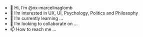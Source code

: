 - 👋 Hi, I’m @nx-marcelinaglomb
- 👀 I’m interested in UX, UI, Psychology, Politics and Philosophy
- 🌱 I’m currently learning ...
- 💞️ I’m looking to collaborate on ...
- 📫 How to reach me ...

<!---
nx-marcelinaglomb/nx-marcelinaglomb is a ✨ special ✨ repository because its `README.md` (this file) appears on your GitHub profile.
You can click the Preview link to take a look at your changes.
--->
